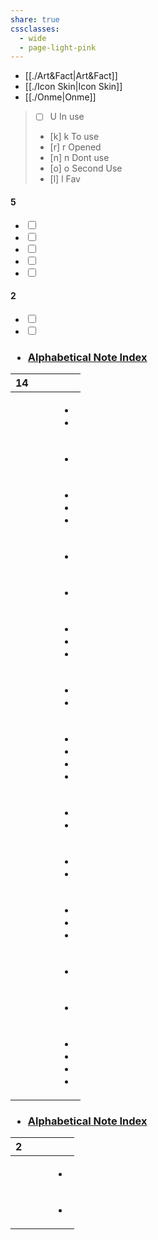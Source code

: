 ```yaml
---
share: true
cssclasses:
  - wide
  - page-light-pink
---
```

- [[./Art&Fact|Art&Fact]]
- [[./Icon Skin|Icon Skin]]
- [[./Onme|Onme]]
> - [ ] U In use 
> - [k] k To use 
> - [r] r Opened 
> - [n] n Dont use 
> - [o] o Second Use 
> - [l] l Fav

<div><h4><span></span><span class="dataview small-text">5</span></h4><div class="dataview result-group"><ul class="contains-task-list"><li data-task="x" class="dataview task-list-item is-checked"><input type="checkbox" class="dataview task-list-item-checkbox"><span></span></li><li data-task="x" class="dataview task-list-item is-checked"><input type="checkbox" class="dataview task-list-item-checkbox"><span></span></li><li data-task="x" class="dataview task-list-item is-checked"><input type="checkbox" class="dataview task-list-item-checkbox"><span></span></li><li data-task="x" class="dataview task-list-item is-checked"><input type="checkbox" class="dataview task-list-item-checkbox"><span></span></li><li data-task="x" class="dataview task-list-item is-checked"><input type="checkbox" class="dataview task-list-item-checkbox"><span></span></li></ul></div><h4><span></span><span class="dataview small-text">2</span></h4><div class="dataview result-group"><ul class="contains-task-list"><li data-task="x" class="dataview task-list-item is-checked"><input type="checkbox" class="dataview task-list-item-checkbox"><span></span></li><li data-task="x" class="dataview task-list-item is-checked"><input type="checkbox" class="dataview task-list-item-checkbox"><span></span></li></ul></div></div>

<h3><ul class="dataview dataview-ul dataview-result-list-root-ul"><li class="dataview-result-list-li"><span><p><a data-tooltip-position="top" aria-label="99/Alphabetical Note Index.md" data-href="99/Alphabetical Note Index.md" href="99/Alphabetical Note Index.md" class="internal-link data-link-icon data-link-icon-after data-link-text" target="_blank" rel="noopener" data-link-tags="" data-link-path="99/Alphabetical Note Index.md" style="--data-link-path: 99/Alphabetical Note Index.md;">Alphabetical Note Index</a></p></span></li></ul></h3><div><table class="dataview table-view-table"><thead class="table-view-thead"><tr class="table-view-tr-header"><th class="table-view-th"><span></span><span class="dataview small-text">14</span></th><th class="table-view-th"><span></span></th><th class="table-view-th"><span></span></th><th class="table-view-th"><span></span></th></tr></thead><tbody class="table-view-tbody"><tr><td><span></span></td><td><span></span></td><td><span></span></td><td><ul class="dataview dataview-ul dataview-result-list-ul"><li class="dataview-result-list-li"><span></span></li><li class="dataview-result-list-li"><span></span></li></ul></td></tr><tr><td><span></span></td><td><span></span></td><td><span></span></td><td><ul class="dataview dataview-ul dataview-result-list-ul"><li class="dataview-result-list-li"><span></span></li></ul></td></tr><tr><td><span></span></td><td><span></span></td><td><span></span></td><td><ul class="dataview dataview-ul dataview-result-list-ul"><li class="dataview-result-list-li"><span></span></li><li class="dataview-result-list-li"><span></span></li><li class="dataview-result-list-li"><span></span></li></ul></td></tr><tr><td><span></span></td><td><span></span></td><td><span></span></td><td><ul class="dataview dataview-ul dataview-result-list-ul"><li class="dataview-result-list-li"><span></span></li></ul></td></tr><tr><td><span></span></td><td><span></span></td><td><span></span></td><td><ul class="dataview dataview-ul dataview-result-list-ul"><li class="dataview-result-list-li"><span></span></li></ul></td></tr><tr><td><span></span></td><td><span></span></td><td><span></span></td><td><ul class="dataview dataview-ul dataview-result-list-ul"><li class="dataview-result-list-li"><span></span></li><li class="dataview-result-list-li"><span></span></li><li class="dataview-result-list-li"><span></span></li></ul></td></tr><tr><td><span></span></td><td><span></span></td><td><span></span></td><td><ul class="dataview dataview-ul dataview-result-list-ul"><li class="dataview-result-list-li"><span></span></li><li class="dataview-result-list-li"><span></span></li></ul></td></tr><tr><td><span></span></td><td><span></span></td><td><span></span></td><td><ul class="dataview dataview-ul dataview-result-list-ul"><li class="dataview-result-list-li"><span></span></li><li class="dataview-result-list-li"><span></span></li><li class="dataview-result-list-li"><span></span></li><li class="dataview-result-list-li"><span></span></li></ul></td></tr><tr><td><span></span></td><td><span></span></td><td><span></span></td><td><ul class="dataview dataview-ul dataview-result-list-ul"><li class="dataview-result-list-li"><span></span></li><li class="dataview-result-list-li"><span></span></li></ul></td></tr><tr><td><span></span></td><td><span></span></td><td><span></span></td><td><ul class="dataview dataview-ul dataview-result-list-ul"><li class="dataview-result-list-li"><span></span></li><li class="dataview-result-list-li"><span></span></li></ul></td></tr><tr><td><span></span></td><td><span></span></td><td><span></span></td><td><ul class="dataview dataview-ul dataview-result-list-ul"><li class="dataview-result-list-li"><span></span></li><li class="dataview-result-list-li"><span></span></li><li class="dataview-result-list-li"><span></span></li></ul></td></tr><tr><td><span></span></td><td><span></span></td><td><span></span></td><td><ul class="dataview dataview-ul dataview-result-list-ul"><li class="dataview-result-list-li"><span></span></li></ul></td></tr><tr><td><span></span></td><td><span></span></td><td><span></span></td><td><ul class="dataview dataview-ul dataview-result-list-ul"><li class="dataview-result-list-li"><span></span></li></ul></td></tr><tr><td><span></span></td><td><span></span></td><td><span></span></td><td><ul class="dataview dataview-ul dataview-result-list-ul"><li class="dataview-result-list-li"><span></span></li><li class="dataview-result-list-li"><span></span></li><li class="dataview-result-list-li"><span></span></li><li class="dataview-result-list-li"><span></span></li></ul></td></tr></tbody></table></div><h3><ul class="dataview dataview-ul dataview-result-list-root-ul"><li class="dataview-result-list-li"><span><p><a data-tooltip-position="top" aria-label="99/Alphabetical Note Index.md" data-href="99/Alphabetical Note Index.md" href="99/Alphabetical Note Index.md" class="internal-link data-link-icon data-link-icon-after data-link-text" target="_blank" rel="noopener" data-link-tags="" data-link-path="99/Alphabetical Note Index.md" style="--data-link-path: 99/Alphabetical Note Index.md;">Alphabetical Note Index</a></p></span></li></ul></h3><div><table class="dataview table-view-table"><thead class="table-view-thead"><tr class="table-view-tr-header"><th class="table-view-th"><span></span><span class="dataview small-text">2</span></th><th class="table-view-th"><span></span></th><th class="table-view-th"><span></span></th><th class="table-view-th"><span></span></th></tr></thead><tbody class="table-view-tbody"><tr><td><span></span></td><td><span></span></td><td><span></span></td><td><ul class="dataview dataview-ul dataview-result-list-ul"><li class="dataview-result-list-li"><span></span></li></ul></td></tr><tr><td><span></span></td><td><span></span></td><td><span></span></td><td><ul class="dataview dataview-ul dataview-result-list-ul"><li class="dataview-result-list-li"><span></span></li></ul></td></tr></tbody></table></div>






